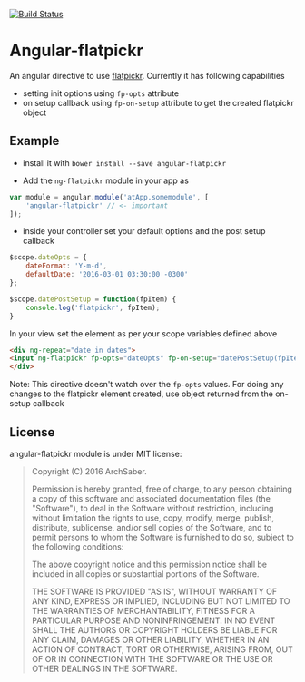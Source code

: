 [![Build Status](https://travis-ci.org/archsaber/angular-flatpickr.svg?branch=master)](https://travis-ci.org/archsaber/angular-flatpickr)

# Angular-flatpickr

An angular directive to use [flatpickr](https://github.com/chmln/flatpickr).
Currently it has following capabilities
* setting init options using `fp-opts` attribute
* on setup callback using `fp-on-setup` attribute to get the created flatpickr object

## Example

* install it with `bower install --save angular-flatpickr`

* Add the `ng-flatpickr` module in your app as

```js
var module = angular.module('atApp.somemodule', [
    'angular-flatpickr' // <- important
]);
```

* inside your controller set your default options and the post setup callback

```js
$scope.dateOpts = {
    dateFormat: 'Y-m-d',
    defaultDate: '2016-03-01 03:30:00 -0300'
};

$scope.datePostSetup = function(fpItem) {
    console.log('flatpickr', fpItem);
}

```

In your view set the element as per your scope variables defined above
``` html
<div ng-repeat="date in dates">
<input ng-flatpickr fp-opts="dateOpts" fp-on-setup="datePostSetup(fpItem)" ng-model="date.selectedDateObj" data-enabletime="true">
</div>
```


Note: This directive doesn't watch over the `fp-opts` values. For doing any changes to the flatpickr element created, use object returned from the on-setup callback


## License

angular-flatpickr module is under MIT license:

> Copyright (C) 2016 ArchSaber.
>
> Permission is hereby granted, free of charge, to any person
> obtaining a copy of this software and associated documentation files
> (the "Software"), to deal in the Software without restriction,
> including without limitation the rights to use, copy, modify, merge,
> publish, distribute, sublicense, and/or sell copies of the Software,
> and to permit persons to whom the Software is furnished to do so,
> subject to the following conditions:
>
> The above copyright notice and this permission notice shall be
> included in all copies or substantial portions of the Software.
>
> THE SOFTWARE IS PROVIDED "AS IS", WITHOUT WARRANTY OF ANY KIND,
> EXPRESS OR IMPLIED, INCLUDING BUT NOT LIMITED TO THE WARRANTIES OF
> MERCHANTABILITY, FITNESS FOR A PARTICULAR PURPOSE AND
> NONINFRINGEMENT. IN NO EVENT SHALL THE AUTHORS OR COPYRIGHT HOLDERS
> BE LIABLE FOR ANY CLAIM, DAMAGES OR OTHER LIABILITY, WHETHER IN AN
> ACTION OF CONTRACT, TORT OR OTHERWISE, ARISING FROM, OUT OF OR IN
> CONNECTION WITH THE SOFTWARE OR THE USE OR OTHER DEALINGS IN THE
> SOFTWARE.

